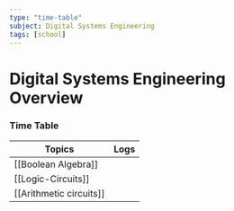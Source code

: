 ```yaml
---
type: "time-table"
subject: Digital Systems Engineering
tags: [school]
---
```

# Digital Systems Engineering Overview


### Time Table
| Topics              | Logs |
| ------------------- | ---- |
| [[Boolean Algebra]] |      |
| [[Logic-Circuits]]  |      |
| [[Arithmetic circuits]]                    |      |

